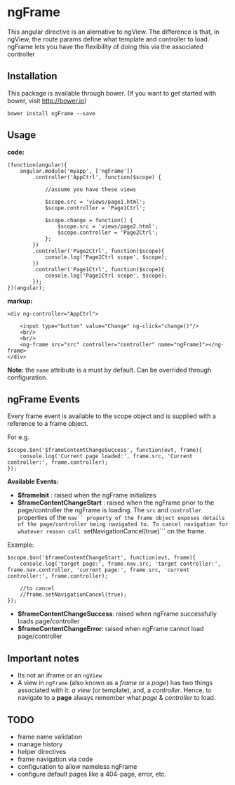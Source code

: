 # ngFrame


This angular directive is an alernative to ngView. The difference is that, in ngView, the route params define what template and controller to load. ngFrame lets you have the flexibility of doing this via the associated controller

Installation
-

This package is available through bower. (If you want to get started with bower, visit http://bower.io)

```
bower install ngFrame --save
```

Usage
-

**code:**
```
(function(angular){
	angular.module('myapp', ['ngFrame'])
		.controller('AppCtrl', function($scope) {

			//assume you have these views

			$scope.src = 'views/page1.html';
			$scope.controller = 'Page1Ctrl';

			$scope.change = function() {
				$scope.src = 'views/page2.html';
				$scope.controller = 'Page2Ctrl';
			};
		})
		.controller('Page2Ctrl', function($scope){
			console.log('Page2Ctrl scope', $scope);
		})
		.controller('Page1Ctrl', function($scope){
			console.log('Page1Ctrl scope', $scope);
		});
})(angular);

```

**markup:**
```
<div ng-controller="AppCtrl">

	<input type="button" value="Change" ng-click="change()"/>
	<br/>
	<br/>
	<ng-frame src="src" controller="controller" name="ngFrame1"></ng-frame>
</div>
```
**Note:** the ```name``` attribute is a must by default. Can be overrided through configuration.

ngFrame Events
-

Every frame event is available to the scope object and is supplied with a reference to a frame object. 

For e.g.
```
$scope.$on('$frameContentChangeSuccess', function(evt, frame){
	console.log('Current page loaded:', frame.src, 'Current controller:', frame.controller);
});
```
**Available Events:**

- **$frameInit** : raised when the ngFrame initializes
- **$frameContentChangeStart** : raised when the ngFrame prior to the page/controller the ngFrame is loading. The ```src``` and ```controller``` properties of the ```nav`` property of the frame object exposes details of the page/controller being navigated to. To cancel navigation for whatever reason call ```setNavigationCancel(true)``` on the frame.

Example:

```
$scope.$on('$frameContentChangeStart', function(evt, frame){
	console.log('target page:', frame.nav.src, 'target controller:', frame.nav.controller, 'current page:', frame.src, 'current controller:', frame.controller);

	//to cancel
	//frame.setNavigationCancel(true);
});
```
- **$frameContentChangeSuccess**: raised when ngFrame successfully loads page/controller
- **$frameContentChangeError**: raised when ngFrame cannot load page/controller

Important notes
-
- Its not an iframe or an ```ngView```
- A view in ```ngFrame``` (also known as a *frame* or a *page*) has two things associated with it: *a view* (or template), and, a *controller*. Hence, to navigate to a **page** always remember what *page* & *controller* to load.

TODO
-
- frame name validation
- manage history
- helper directives
- frame navigation via code
- configuration to allow nameless ngFrame
- configure default pages like a 404-page, error, etc.